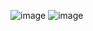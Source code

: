 
![image](https://github.com/user-attachments/assets/2a7a070d-9c0e-4431-bec2-96345fed59d7)
![image](https://github.com/user-attachments/assets/cb9f9421-b358-4c40-bec9-bcec3ebb7dc9)

